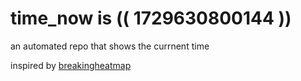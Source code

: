 # time_now is (( 1729630800144 ))

an automated repo that shows the currnent time

inspired by [breakingheatmap](https://github.com/breakingheatmap/breakingheatmap)